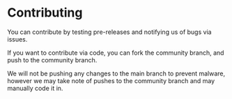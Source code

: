 # Contributing
You can contribute by testing pre-releases and notifying us of bugs via issues.

If you want to contribute via code, you can fork the community branch, and push to the community branch.

We will not be pushing any changes to the main branch to prevent malware, however we may take note of pushes to the community branch and may manually code it in.
